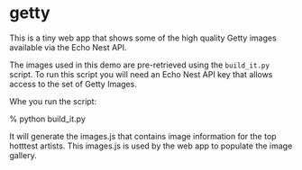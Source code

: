 # getty
This is a tiny web app that shows some of the high quality Getty images available via the Echo Nest API.

The images used in this demo are pre-retrieved using the ```build_it.py``` script. To run this script you will need an Echo Nest API key that allows access to the set of Getty Images.

Whe you run the script:

  % python build_it.py
  
It will generate the images.js that contains image information for the top hotttest artists. This images.js is used by the web app to populate the image gallery.